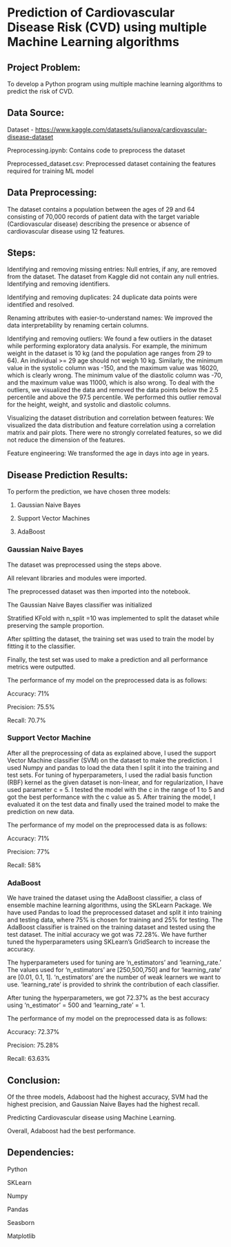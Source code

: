 # Prediction of Cardiovascular Disease Risk (CVD) using multiple Machine Learning algorithms

## Project Problem:
To develop a Python program using multiple machine learning algorithms to predict the risk of CVD.

## Data Source:
Dataset - https://www.kaggle.com/datasets/sulianova/cardiovascular-disease-dataset

Preprocessing.ipynb: Contains code to preprocess the dataset

Preprocessed_dataset.csv: Preprocessed dataset containing the features required for training ML model

## Data Preprocessing:

The dataset contains a population between the ages of 29 and 64 consisting of 70,000 records of patient data with the target variable (Cardiovascular disease) describing the presence or absence of cardiovascular disease using 12 features.

## Steps:
Identifying and removing missing entries: Null entries, if any, are removed from the dataset. The dataset from Kaggle did not contain any null entries.
Identifying and removing identifiers.

Identifying and removing duplicates: 24 duplicate data points were identified and resolved.

Renaming attributes with easier-to-understand names: We improved the data interpretability by renaming certain columns.

Identifying and removing outliers: We found a few outliers in the dataset while performing exploratory data analysis. For example, the minimum weight in the dataset is 10 kg (and the population age ranges from 29 to 64). An individual >= 29 age should not weigh 10 kg.
Similarly, the minimum value in the systolic column was -150, and the maximum value was 16020, which is clearly wrong. The minimum value of the diastolic column was -70, and the maximum value was 11000, which is also wrong.
To deal with the outliers, we visualized the data and removed the data points below the 2.5 percentile and above the 97.5 percentile. We performed this outlier removal for the height, weight, and systolic and diastolic columns.

Visualizing the dataset distribution and correlation between features: We visualized the data distribution and feature correlation using a correlation matrix and pair plots. There were no strongly correlated features, so we did not reduce the dimension of the features.

Feature engineering: We transformed the age in days into age in years.

## Disease Prediction Results: 
To perform the prediction, we have chosen three models:

1. Gaussian Naive Bayes 

2. Support Vector Machines

3. AdaBoost

### Gaussian Naive Bayes
The dataset was preprocessed using the steps above. 

All relevant libraries and modules were imported.

The preprocessed dataset was then imported into the notebook.

The Gaussian Naive Bayes classifier was initialized

Stratified KFold with n_split =10 was implemented to split the dataset while preserving the sample proportion.

After splitting the dataset, the training set was used to train the model by fitting it to the classifier.

Finally, the test set was used to make a prediction and all performance metrics were outputted. 

The performance of my model on the preprocessed data is as follows:

Accuracy: 71%

Precision: 75.5%

Recall: 70.7%

### Support Vector Machine 

After all the preprocessing of data as explained above, I used the support Vector Machine classifier (SVM) on the dataset to make the prediction. I used Numpy and pandas to load the data then I split it into the training and test sets. For tuning of hyperparameters, I used the radial basis function (RBF) kernel as the given dataset is non-linear, and for regularization, I have used parameter c = 5. I tested the model with the c in the range of 1 to 5 and got the best performance with the c value as 5. After training the model, I evaluated it on the test data and finally used the trained model to make the prediction on new data. 

The performance of my model on the preprocessed data is as follows:

Accuracy: 71%

Precision: 77%

Recall: 58%


### AdaBoost 

We have trained the dataset using the AdaBoost classifier, a class of ensemble machine learning algorithms, using the SKLearn Package.
We have used Pandas to load the preprocessed dataset and split it into training and testing data, where 75% is chosen for training and 25% for testing.
The AdaBoost classifier is trained on the training dataset and tested using the test dataset. The initial accuracy we got was 72.28%. We have further tuned the hyperparameters using SKLearn’s GridSearch to increase the accuracy. 

The hyperparameters used for tuning are ‘n_estimators’ and ‘learning_rate.’ The values used for ‘n_estimators’ are [250,500,750] and for ‘learning_rate’ are [0.01, 0.1, 1]. ‘n_estimators’ are the number of weak learners we want to use. ‘learning_rate’ is provided to shrink the contribution of each classifier. 

After tuning the hyperparameters, we got 72.37% as the best accuracy using ‘n_estimator’ = 500 and ‘learning_rate’ = 1. 

The performance of my model on the preprocessed data is as follows:

Accuracy: 72.37%

Precision: 75.28%

Recall: 63.63%

## Conclusion:

Of the three models, Adaboost had the highest accuracy, SVM had the highest precision, and Gaussian Naive Bayes had the highest recall. 

Predicting Cardiovascular disease using Machine Learning. 

Overall, Adaboost had the best performance.




## Dependencies:


Python

SKLearn

Numpy

Pandas

Seasborn

Matplotlib
